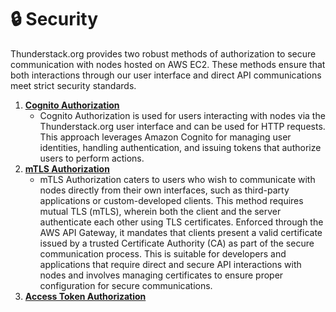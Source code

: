 # 🔒 Security

Thunderstack.org provides two robust methods of authorization to secure communication with nodes hosted on AWS EC2. These methods ensure that both interactions through our user interface and direct API communications meet strict security standards.

1. [ **Cognito Authorization**](cognito-authorization.md)
   * Cognito Authorization is used for users interacting with nodes via the Thunderstack.org user interface and can be used for HTTP requests. This approach leverages Amazon Cognito for managing user identities, handling authentication, and issuing tokens that authorize users to perform actions.
2. [**mTLS Authorization**](mtls-certificate-generation.md)
   * mTLS Authorization caters to users who wish to communicate with nodes directly from their own interfaces, such as third-party applications or custom-developed clients. This method requires mutual TLS (mTLS), wherein both the client and the server authenticate each other using TLS certificates. Enforced through the AWS API Gateway, it mandates that clients present a valid certificate issued by a trusted Certificate Authority (CA) as part of the secure communication process. This is suitable for developers and applications that require direct and secure API interactions with nodes and involves managing certificates to ensure proper configuration for secure communications.
3.  [**Access Token Authorization**](access-token-authorization.md)







